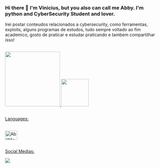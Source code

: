 ### Hi there 👋 I'm Vinicius, but you also can call me Abby. I'm python and CyberSecurity Student and lover.

Irei postar conteudos relacionados a cybersecurity, como ferramentas, exploits, alguns programas de estudos, tudo sempre voltado ao fim academico, gosto de praticar e
estudar praticando e tambem compartilhar isso!

<!--
**FromAbbys/FromAbbys** is a ✨ _special_ ✨ repository because its `README.md` (this file) appears on your GitHub profile.

Here are some ideas to get you started:

- 🔭 I’m currently working on ...
- 🌱 I’m currently learning ...
- 👯 I’m looking to collaborate on ...
- 🤔 I’m looking for help with ...
- 💬 Ask me about ...
- 📫 How to reach me: ...
- 😄 Pronouns: ...
- ⚡ Fun fact: ...
-->

##
<div>
   <a href="https://beacons.ai/FromAbbys">
   <img height="180cm" src="https://github-readme-stats.vercel.app/api?username=FromAbbys&show_icons=true&theme=dracula&include_all_commits=true&count_private=true"/>
   <img height="90cm" src="https://github-readme-stats.vercel.app/api/top-langs/?username=FromAbbys&layout=compact&langs_count=16&theme=dracula"/>
</div>


##

Languages:

<div style="display: inline_block"><br>
   <img align="center" alt="Abyss-Python" height="30" width="40" src="https://cdn.jsdelivr.net/gh/devicons/devicon/icons/python/python-original.svg" />
</div>

##

Social Medias:

<div>
   <a href="https://www.linkedin.com/in/pinnacle-ltda/" target="_blank"><img src="https://img.shields.io/badge/LinkedIn-0077B5?style=for-the-badge&logo=linkedin&logoColor=white" target="_blank"></a>
   
  
